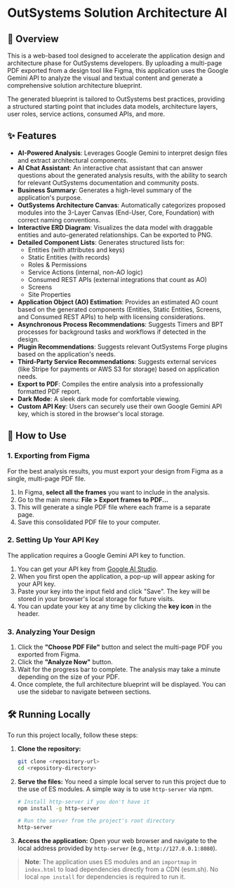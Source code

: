 # OutSystems Solution Architecture AI

## 📖 Overview

This is a web-based tool designed to accelerate the application design and architecture phase for OutSystems developers. By uploading a multi-page PDF exported from a design tool like Figma, this application uses the Google Gemini API to analyze the visual and textual content and generate a comprehensive solution architecture blueprint.

The generated blueprint is tailored to OutSystems best practices, providing a structured starting point that includes data models, architecture layers, user roles, service actions, consumed APIs, and more.

## ✨ Features

- **AI-Powered Analysis**: Leverages Google Gemini to interpret design files and extract architectural components.
- **AI Chat Assistant**: An interactive chat assistant that can answer questions about the generated analysis results, with the ability to search for relevant OutSystems documentation and community posts.
- **Business Summary**: Generates a high-level summary of the application's purpose.
- **OutSystems Architecture Canvas**: Automatically categorizes proposed modules into the 3-Layer Canvas (End-User, Core, Foundation) with correct naming conventions.
- **Interactive ERD Diagram**: Visualizes the data model with draggable entities and auto-generated relationships. Can be exported to PNG.
- **Detailed Component Lists**: Generates structured lists for:
  - Entities (with attributes and keys)
  - Static Entities (with records)
  - Roles & Permissions
  - Service Actions (internal, non-AO logic)
  - Consumed REST APIs (external integrations that count as AO)
  - Screens
  - Site Properties
- **Application Object (AO) Estimation**: Provides an estimated AO count based on the generated components (Entities, Static Entities, Screens, and Consumed REST APIs) to help with licensing considerations.
- **Asynchronous Process Recommendations**: Suggests Timers and BPT processes for background tasks and workflows if detected in the design.
- **Plugin Recommendations**: Suggests relevant OutSystems Forge plugins based on the application's needs.
- **Third-Party Service Recommendations**: Suggests external services (like Stripe for payments or AWS S3 for storage) based on application needs.
- **Export to PDF**: Compiles the entire analysis into a professionally formatted PDF report.
- **Dark Mode**: A sleek dark mode for comfortable viewing.
- **Custom API Key**: Users can securely use their own Google Gemini API key, which is stored in the browser's local storage.

## 🚀 How to Use

### 1. Exporting from Figma

For the best analysis results, you must export your design from Figma as a single, multi-page PDF file.

1.  In Figma, **select all the frames** you want to include in the analysis.
2.  Go to the main menu: **File > Export frames to PDF...**
3.  This will generate a single PDF file where each frame is a separate page.
4.  Save this consolidated PDF file to your computer.

### 2. Setting Up Your API Key

The application requires a Google Gemini API key to function.

1.  You can get your API key from [Google AI Studio](https://aistudio.google.com/app/apikey).
2.  When you first open the application, a pop-up will appear asking for your API key.
3.  Paste your key into the input field and click "Save". The key will be stored in your browser's local storage for future visits.
4.  You can update your key at any time by clicking the **key icon** in the header.

### 3. Analyzing Your Design

1.  Click the **"Choose PDF File"** button and select the multi-page PDF you exported from Figma.
2.  Click the **"Analyze Now"** button.
3.  Wait for the progress bar to complete. The analysis may take a minute depending on the size of your PDF.
4.  Once complete, the full architecture blueprint will be displayed. You can use the sidebar to navigate between sections.

## 🛠️ Running Locally

To run this project locally, follow these steps:

1.  **Clone the repository:**
    ```bash
    git clone <repository-url>
    cd <repository-directory>
    ```
2.  **Serve the files:**
    You need a simple local server to run this project due to the use of ES modules. A simple way is to use `http-server` via npm.
    ```bash
    # Install http-server if you don't have it
    npm install -g http-server

    # Run the server from the project's root directory
    http-server
    ```
3.  **Access the application:**
    Open your web browser and navigate to the local address provided by `http-server` (e.g., `http://127.0.0.1:8080`).

> **Note**: The application uses ES modules and an `importmap` in `index.html` to load dependencies directly from a CDN (esm.sh). No local `npm install` for dependencies is required to run it.